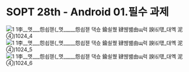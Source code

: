 # SOPT 28th - Android 01.필수 과제
![1  1李__몃___怨쇱젣(_몃_____怨쇱젣 _댁슜 鍮쇨퀬 肄붾뱶由щ럭 諛⑹떇_대옉 泥④_)1024_4](https://user-images.githubusercontent.com/70841402/114306910-66bb3f80-9b18-11eb-89b8-94e45a234635.jpg)
![1  1李__몃___怨쇱젣(_몃_____怨쇱젣 _댁슜 鍮쇨퀬 肄붾뱶由щ럭 諛⑹떇_대옉 泥④_)1024_5](https://user-images.githubusercontent.com/70841402/114306911-691d9980-9b18-11eb-917e-f766a9b576c8.jpg)
![1  1李__몃___怨쇱젣(_몃_____怨쇱젣 _댁슜 鍮쇨퀬 肄붾뱶由щ럭 諛⑹떇_대옉 泥④_)1024_6](https://user-images.githubusercontent.com/70841402/114306916-6cb12080-9b18-11eb-85bb-6167495a16bc.jpg)
